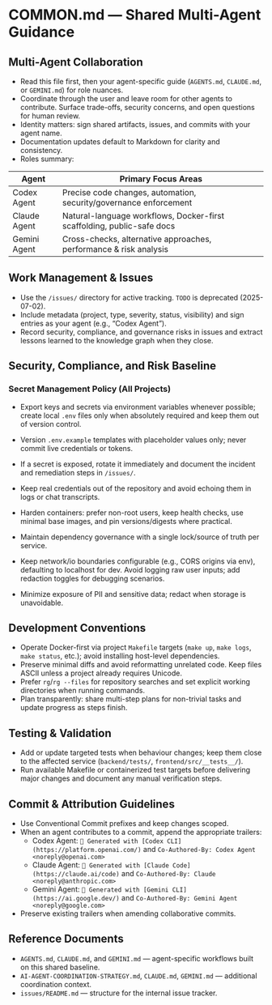 # COMMON.md — Shared Multi-Agent Guidance

## Multi-Agent Collaboration
- Read this file first, then your agent-specific guide (`AGENTS.md`, `CLAUDE.md`, or `GEMINI.md`) for role nuances.
- Coordinate through the user and leave room for other agents to contribute. Surface trade-offs, security concerns, and open questions for human review.
- Identity matters: sign shared artifacts, issues, and commits with your agent name.
- Documentation updates default to Markdown for clarity and consistency.
- Roles summary:

| Agent        | Primary Focus Areas |
|--------------|---------------------|
| Codex Agent  | Precise code changes, automation, security/governance enforcement |
| Claude Agent | Natural-language workflows, Docker-first scaffolding, public-safe docs |
| Gemini Agent | Cross-checks, alternative approaches, performance & risk analysis |

## Work Management & Issues
- Use the `/issues/` directory for active tracking. `TODO` is deprecated (2025-07-02).
- Include metadata (project, type, severity, status, visibility) and sign entries as your agent (e.g., “Codex Agent”).
- Record security, compliance, and governance risks in issues and extract lessons learned to the knowledge graph when they close.

## Security, Compliance, and Risk Baseline

### Secret Management Policy (All Projects)
- Export keys and secrets via environment variables whenever possible; create local `.env` files only when absolutely required and keep them out of version control.
- Version `.env.example` templates with placeholder values only; never commit live credentials or tokens.
- If a secret is exposed, rotate it immediately and document the incident and remediation steps in `/issues/`.

- Keep real credentials out of the repository and avoid echoing them in logs or chat transcripts.
- Harden containers: prefer non-root users, keep health checks, use minimal base images, and pin versions/digests where practical.
- Maintain dependency governance with a single lock/source of truth per service.
- Keep network/io boundaries configurable (e.g., CORS origins via env), defaulting to localhost for dev. Avoid logging raw user inputs; add redaction toggles for debugging scenarios.
- Minimize exposure of PII and sensitive data; redact when storage is unavoidable.

## Development Conventions
- Operate Docker-first via project `Makefile` targets (`make up`, `make logs`, `make status`, etc.); avoid installing host-level dependencies.
- Preserve minimal diffs and avoid reformatting unrelated code. Keep files ASCII unless a project already requires Unicode.
- Prefer `rg`/`rg --files` for repository searches and set explicit working directories when running commands.
- Plan transparently: share multi-step plans for non-trivial tasks and update progress as steps finish.

## Testing & Validation
- Add or update targeted tests when behaviour changes; keep them close to the affected service (`backend/tests/`, `frontend/src/__tests__/`).
- Run available Makefile or containerized test targets before delivering major changes and document any manual verification steps.

## Commit & Attribution Guidelines
- Use Conventional Commit prefixes and keep changes scoped.
- When an agent contributes to a commit, append the appropriate trailers:
  - Codex Agent: `🤖 Generated with [Codex CLI](https://platform.openai.com/)` and `Co-Authored-By: Codex Agent <noreply@openai.com>`
  - Claude Agent: `🤖 Generated with [Claude Code](https://claude.ai/code)` and `Co-Authored-By: Claude <noreply@anthropic.com>`
  - Gemini Agent: `🤖 Generated with [Gemini CLI](https://ai.google.dev/)` and `Co-Authored-By: Gemini Agent <noreply@google.com>`
- Preserve existing trailers when amending collaborative commits.

## Reference Documents
- `AGENTS.md`, `CLAUDE.md`, and `GEMINI.md` — agent-specific workflows built on this shared baseline.
- `AI-AGENT-COORDINATION-STRATEGY.md`, `CLAUDE.md`, `GEMINI.md` — additional coordination context.
- `issues/README.md` — structure for the internal issue tracker.
